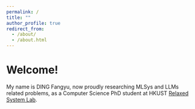 ```yaml
---
permalink: /
title: ""
author_profile: true
redirect_from: 
  - /about/
  - /about.html
---
```


Welcome!
======
My name is DING Fangyu, now proudly researching MLSys and LLMs related problems, as a Computer Science PhD student at HKUST [Relaxed System Lab](https://binhangyuan.github.io/site/).